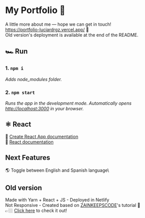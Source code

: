 # My Portfolio 💼

A little more about me — hope we can get in touch!<br/>
https://portfolio-luciardrgz.vercel.app/ 👀<br/> 
Old version's deployment is available at the end of the README.

## 🏎️ Run
### 1. `npm i` 
_Adds node_modules folder._
### 2. `npm start`
_Runs the app in the development mode.
Automatically opens [http://localhost:3000](http://localhost:3000) in your browser._

## ⚛️ React 
📄 [Create React App documentation](https://facebook.github.io/create-react-app/docs/getting-started)\
📄 [React documentation](https://reactjs.org/)

## Next Features
🌎 Toggle between English and Spanish language\

## Old version  
Made with Yarn + React + JS - Deployed in Netlify <br/> 
Not Responsive - Created based on [ZAINKEEPSCODE](https://youtu.be/CKAn5dCK6RE)'s tutorial 💛 <br/> 
👉🏼 [Click here](https://luciarodriguez.netlify.app/) to check it out! <br/>
